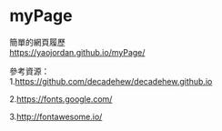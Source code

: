 # myPage

簡單的網頁履歷  
https://yaojordan.github.io/myPage/

參考資源：  
1.https://github.com/decadehew/decadehew.github.io  

2.https://fonts.google.com/  

3.http://fontawesome.io/

